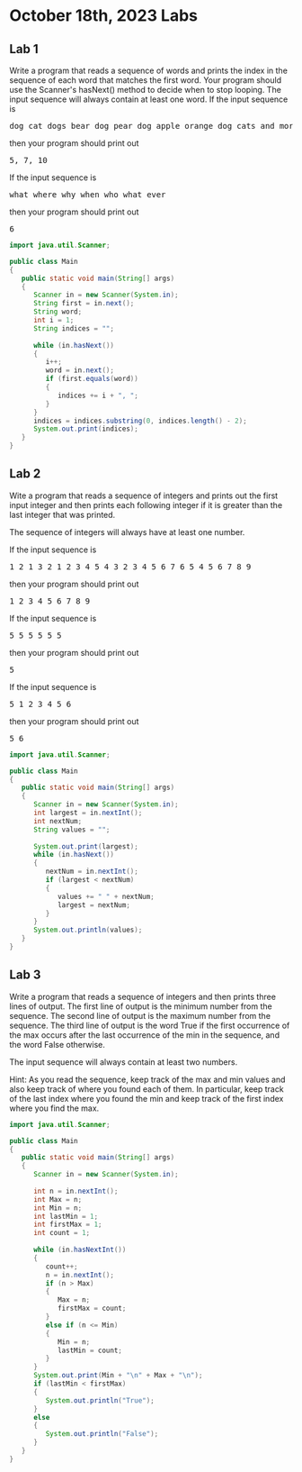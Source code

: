 # October 18th, 2023 Labs
## Lab 1 
Write a program that reads a sequence of words and prints the index in the sequence of each word that matches the first word.
Your program should use the Scanner's hasNext() method to decide when to stop looping.
The input sequence will always contain at least one word.
If the input sequence is
<pre>
dog cat dogs bear dog pear dog apple orange dog cats and more cats
</pre>
then your program should print out
<pre>
5, 7, 10
</pre>
If the input sequence is
<pre>
what where why when who what ever
</pre>
then your program should print out
<pre>
6
</pre>
```java
import java.util.Scanner;

public class Main
{
   public static void main(String[] args)
   {
      Scanner in = new Scanner(System.in);
      String first = in.next();
      String word;
      int i = 1;
      String indices = "";
      
      while (in.hasNext())
      {
         i++;
         word = in.next();
         if (first.equals(word))
         {
            indices += i + ", ";
         }
      }
      indices = indices.substring(0, indices.length() - 2);
      System.out.print(indices);
   }
}
```
## Lab 2 
Wite a program that reads a sequence of integers and prints out the first input integer and then prints each following integer if it is greater than the last integer that was printed.

The sequence of integers will always have at least one number.

If the input sequence is
<pre>
1 2 1 3 2 1 2 3 4 5 4 3 2 3 4 5 6 7 6 5 4 5 6 7 8 9
</pre>
then your program should print out
<pre>
1 2 3 4 5 6 7 8 9
</pre>
If the input sequence is
<pre>
5 5 5 5 5 5
</pre>
then your program should print out
<pre>
5
</pre>
If the input sequence is
<pre>
5 1 2 3 4 5 6
</pre>
then your program should print out
<pre>
5 6
</pre>
```java
import java.util.Scanner;

public class Main
{
   public static void main(String[] args)
   {  
      Scanner in = new Scanner(System.in);
      int largest = in.nextInt();
      int nextNum;
      String values = "";
      
      System.out.print(largest);
      while (in.hasNext())
      {
         nextNum = in.nextInt();
         if (largest < nextNum)
         {
            values += " " + nextNum;
            largest = nextNum;
         }
      }
      System.out.println(values);
   }
}
```
## Lab 3
Write a program that reads a sequence of integers and then prints three lines of output. The first line of output is the minimum number from the sequence. The second line of output is the maximum number from the sequence. The third line of output is the word True if the first occurrence of the max occurs after the last occurrence of the min in the sequence, and the word False otherwise.

The input sequence will always contain at least two numbers.

Hint: As you read the sequence, keep track of the max and min values and also keep track of where you found each of them. In particular, keep track of the last index where you found the min and keep track of the first index where you find the max.
```java
import java.util.Scanner;

public class Main
{
   public static void main(String[] args)
   {
      Scanner in = new Scanner(System.in);
      
      int n = in.nextInt();
      int Max = n;
      int Min = n;
      int lastMin = 1;
      int firstMax = 1;
      int count = 1;
      
      while (in.hasNextInt())
      {
         count++;
         n = in.nextInt();
         if (n > Max)
         {
            Max = n;
            firstMax = count;
         }
         else if (n <= Min)
         {
            Min = n;
            lastMin = count;
         }
      }
      System.out.print(Min + "\n" + Max + "\n");
      if (lastMin < firstMax) 
      {
         System.out.println("True");
      }  
      else 
      {
         System.out.println("False");
      }
   }
}
```